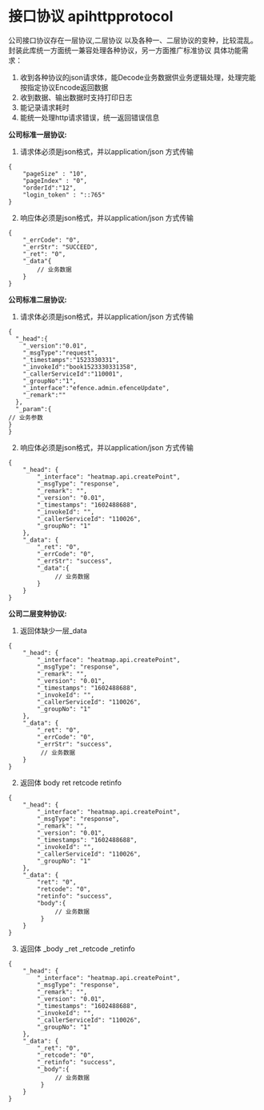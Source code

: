 # 接口协议 apihttpprotocol

公司接口协议存在一层协议,二层协议 以及各种一、二层协议的变种，比较混乱。
封装此库统一方面统一兼容处理各种协议，另一方面推广标准协议
具体功能需求：
1. 收到各种协议的json请求体，能Decode业务数据供业务逻辑处理，处理完能按指定协议Encode返回数据
2. 收到数据、输出数据时支持打印日志
3. 能记录请求耗时
4. 能统一处理http请求错误，统一返回错误信息

**公司标准一层协议:**
1. 请求体必须是json格式，并以application/json 方式传输

```
{
    "pageSize" : "10",
    "pageIndex" : "0",
    "orderId":"12",
    "login_token" : "::765"
}
```
2. 响应体必须是json格式，并以application/json 方式传输
```
{
    "_errCode": "0",
    "_errStr": "SUCCEED",
    "_ret": "0",
    "_data"{
        // 业务数据
    }
}
```

**公司标准二层协议:**
1. 请求体必须是json格式，并以application/json 方式传输
```
{
  "_head":{
    "_version":"0.01",
    "_msgType":"request",
    "_timestamps":"1523330331",
    "_invokeId":"book1523330331358",
    "_callerServiceId":"110001",
    "_groupNo":"1",
    "_interface":"efence.admin.efenceUpdate",
    "_remark":""
  },
  "_param":{
// 业务参数
}
}
```
2. 响应体必须是json格式，并以application/json 方式传输
```
{
    "_head": {
        "_interface": "heatmap.api.createPoint",
        "_msgType": "response",
        "_remark": "",
        "_version": "0.01",
        "_timestamps": "1602488688",
        "_invokeId": "",
        "_callerServiceId": "110026",
        "_groupNo": "1"
    },
    "_data": {
        "_ret": "0",
        "_errCode": "0",
        "_errStr": "success",
        "_data":{
             // 业务数据
        }
    }
}
```

**公司二层变种协议:**
1. 返回体缺少一层_data
```
{
    "_head": {
        "_interface": "heatmap.api.createPoint",
        "_msgType": "response",
        "_remark": "",
        "_version": "0.01",
        "_timestamps": "1602488688",
        "_invokeId": "",
        "_callerServiceId": "110026",
        "_groupNo": "1"
    },
    "_data": {
        "_ret": "0",
        "_errCode": "0",
        "_errStr": "success",
         // 业务数据
    }
}
```
2. 返回体 body ret retcode retinfo
```
{
    "_head": {
        "_interface": "heatmap.api.createPoint",
        "_msgType": "response",
        "_remark": "",
        "_version": "0.01",
        "_timestamps": "1602488688",
        "_invokeId": "",
        "_callerServiceId": "110026",
        "_groupNo": "1"
    },
    "_data": {
        "ret": "0",
        "retcode": "0",
        "retinfo": "success",
        "body":{
             // 业务数据
         }
    }
}
```
3. 返回体 _body _ret _retcode _retinfo
```
{
    "_head": {
        "_interface": "heatmap.api.createPoint",
        "_msgType": "response",
        "_remark": "",
        "_version": "0.01",
        "_timestamps": "1602488688",
        "_invokeId": "",
        "_callerServiceId": "110026",
        "_groupNo": "1"
    },
    "_data": {
        "_ret": "0",
        "_retcode": "0",
        "_retinfo": "success",
        "_body":{
             // 业务数据
         }
    }
}
```